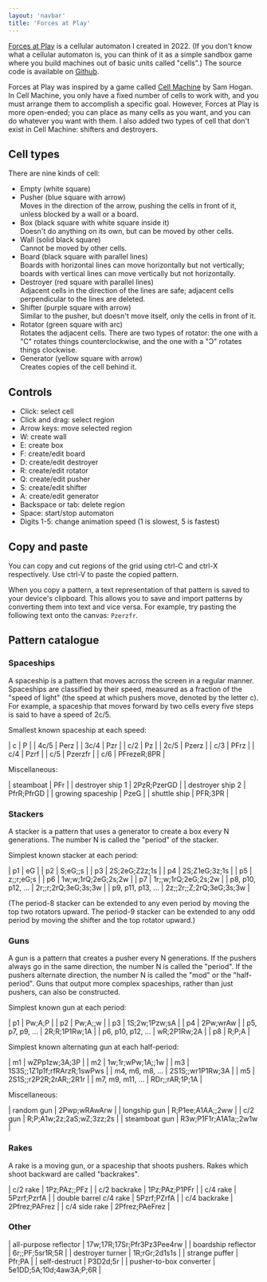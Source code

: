 ```yaml
---
layout: 'navbar'
title: 'Forces at Play'
---
```


<style>
  table {
    border-collapse: collapse;
  }

  td {
    padding-right: 50px;
    border-top: 1px solid lightgray;
    border-bottom: 1px solid lightgray;
  }
</style>

[Forces at Play](/games/forces-at-play) is a cellular automaton I created in 2022. (If you don't know what a cellular automaton is, you can think of it as a simple sandbox game where you build machines out of basic units called "cells".) The source code is available on [Github](https://github.com/UnaryPlus/forces-at-play).

Forces at Play was inspired by a game called [Cell Machine](https://samhogan.itch.io/cell-machine) by Sam Hogan. In Cell Machine, you only have a fixed number of cells to work with, and you must arrange them to accomplish a specific goal. However, Forces at Play is more open-ended; you can place as many cells as you want, and you can do whatever you want with them. I also added two types of cell that don't exist in Cell Machine: shifters and destroyers.

## Cell types

There are nine kinds of cell:

* Empty (white square)
* Pusher (blue square with arrow)\
  Moves in the direction of the arrow, pushing the cells in front of it, unless blocked by a wall or a board.
* Box (black square with white square inside it)\
  Doesn't do anything on its own, but can be moved by other cells.
* Wall (solid black square)\
  Cannot be moved by other cells.
* Board (black square with parallel lines)\
  Boards with horizontal lines can move horizontally but not vertically; boards with vertical lines can move vertically but not horizontally.
* Destroyer (red square with parallel lines)\
  Adjacent cells in the direction of the lines are safe; adjacent cells perpendicular to the lines are deleted.
* Shifter (purple square with arrow)\
  Similar to the pusher, but doesn't move itself, only the cells in front of it.
* Rotator (green square with arc)\
  Rotates the adjacent cells. There are two types of rotator: the one with a "C" rotates things counterclockwise, and the one with a "Ɔ" rotates things clockwise.
* Generator (yellow square with arrow)\
  Creates copies of the cell behind it.

## Controls

* Click: select cell
* Click and drag: select region
* Arrow keys: move selected region
* W: create wall
* E: create box
* F: create/edit board
* D: create/edit destroyer
* R: create/edit rotator
* Q: create/edit pusher
* S: create/edit shifter
* A: create/edit generator
* Backspace or tab: delete region
* Space: start/stop automaton
* Digits 1-5: change animation speed (1 is slowest, 5 is fastest)

## Copy and paste

You can copy and cut regions of the grid using ctrl-C and ctrl-X respectively.
Use ctrl-V to paste the copied pattern.

When you copy a pattern, a text representation of that pattern is saved to your
device's clipboard. This allows you to save and import patterns by converting
them into text and vice versa. For example, try pasting the following text
onto the canvas: `Pzerzfr`.

## Pattern catalogue

### Spaceships

A spaceship is a pattern that moves across the screen in a regular manner. Spaceships are classified by their speed, measured as a fraction of the "speed of light" (the speed at which pushers move, denoted by the letter c). For example, a spaceship that moves forward by two cells every five steps is said to have a speed of 2c/5.

Smallest known spaceship at each speed:

| c | P |
| 4c/5 | Perz |
| 3c/4 | Pzr |
| c/2 | Pz |
| 2c/5 | Pzerz |
| c/3 | PFrz |
| c/4 | Pzrf |
| c/5 | Pzerzfr |
| c/6 | PFrezeR;8PR |

Miscellaneous:

| steamboat | PFr |
| destroyer ship 1 | 2PzR;PzerGD |
| destroyer ship 2 | PfrR;PfrGD |
| growing spaceship | PzeG |
| shuttle ship | PFR;3PR |

### Stackers

A stacker is a pattern that uses a generator to create a box every N generations. The number N is called the "period" of the stacker.

Simplest known stacker at each period:

| p1 | eG |
| p2 | S;eG;;s |
| p3 | 2S;2eG;Z2z;1s |
| p4 | 2S;Z1eG;3z;1s |
| p5 | z;;r;eG;s |
| p6 | 1w;w;1rQ;2eG;2s;2w |
| p7 | 1r;;w;1rQ;2eG;2s;2w |
| p8, p10, p12, ... | 2r;;r;2rQ;3eG;3s;3w |
| p9, p11, p13, ... | 2z;;2r;;Z;2rQ;3eG;3s;3w |

(The period-8 stacker can be extended to any even period by moving the top two rotators upward. The period-9 stacker can be extended to any odd period by moving the shifter and the top rotator upward.)

### Guns

A gun is a pattern that creates a pusher every N generations. If the pushers always go in the same direction, the number N is called the "period". If the pushers alternate direction, the number N is called the "mod" or the "half-period". Guns that output more complex spaceships, rather than just pushers, can also be constructed.

Simplest known gun at each period:

| p1 | Pw;A;P |
| p2 | Pw;A;;w |
| p3 | 1S;2w;1Pzw;sA |
| p4 | 2Pw;wrAw |
| p5, p7, p9, ... | 2R;R;1P1Rw;1A |
| p6, p10, p12, ... | wR;2P1Rw;2A |
| p8 | R;P;A |

Simplest known alternating gun at each half-period:

| m1 | wZPp1zw;3A;3P |
| m2 | 1w;1r;wPw;1A;;1w |
| m3 | 1S3S;;1Z1p1f;rfRArzR;1swPws |
| m4, m6, m8, ... | 2S1S;;wr1P1Rw;3A |
| m5 | 2S1S;;r2P2R;2rAR;;2R1r |
| m7, m9, m11, ... | RDr;;rAR;1P;1A |

Miscellaneous:

| random gun | 2Pwp;wRAwArw |
| longship gun | R;P1ee;A1AA;;2ww |
| c/2 gun | R;P;A1w;2z;2aS;wZ;3zz;2s |
| steamboat gun | R3w;P1F1r;A1A1a;;2w1w |

### Rakes

A rake is a moving gun, or a spaceship that shoots pushers. Rakes which shoot backward are called "backrakes".

| c/2 rake | 1Pz;PAz;;PFz |
| c/2 backrake | 1Pz;PAz;P1PFr |
| c/4 rake | 5Pzrf;PzrfA |
| double barrel c/4 rake | 5Pzrf;PZrfA |
| c/4 backrake | 2Pfrez;PAFrez |
| c/4 side rake | 2Pfrez;PAeFrez |


### Other

| all-purpose reflector | 17w;17R;17Sr;Pfr3Pz3Pee4rw |
| boardship reflector | 6r;;PF;5sr1R;5R |
| destroyer turner | 1R;rGr;2d1s1s |
| strange puffer | Pfr;PA |
| self-destruct | P3D2d;5r |
| pusher-to-box converter | 5e1DD;5A;10d;4aw3A;P;6R |
